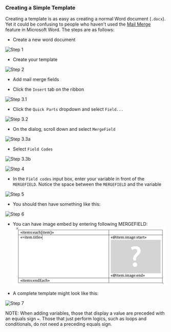 ### Creating a Simple Template
Creating a template is as easy as creating a normal Word document (`.docx`). Yet it could be confusing to people who haven't used the [Mail Merge](https://support.office.com/en-us/article/Use-mail-merge-to-send-bulk-email-messages-0f123521-20ce-4aa8-8b62-ac211dedefa4) feature in Microsoft Word. The steps are as follows:

- Create a new word document

![Step 1](/misc/step_1.png)

- Create your template

![Step 2](/misc/step_2.png)

- Add mail merge fields

- Click the `Insert` tab on the ribbon

![Step 3.1](/misc/step_3_1.png)

- Click the `Quick Parts` dropdown and select `Field...`

![Step 3.2](/misc/step_3_2.png)

- On the dialog, scroll down and select `MergeField`

![Step 3.3a](/misc/step_3_3_a.png)

 - Select `Field Codes`

![Step 3.3b](/misc/step_3_3_b.png)

![Step 4](/misc/step_4.png)

- In the `Field codes` input box, enter your variable in front of the `MERGEFIELD`. Notice the space between the `MERGEFIELD` and the variable

![Step 5](/misc/step_5.png)

- You should then have something like this:

![Step 6](/misc/step_6.png)

- You can have image embed by entering following MERGEFIELD:
![Image](/misc/image.png)

- A complete template might look like this:

![Step 7](/misc/step_7.png)

NOTE: When adding variables, those that display a value are preceded with an equals sign `=`. Those that just perform logics, such as loops and conditionals, do not need a preceding equals sign.
